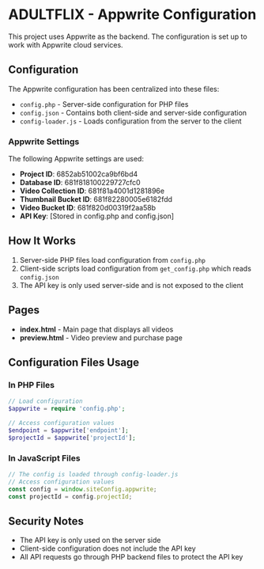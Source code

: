 # ADULTFLIX - Appwrite Configuration

This project uses Appwrite as the backend. The configuration is set up to work with Appwrite cloud services.

## Configuration

The Appwrite configuration has been centralized into these files:

- `config.php` - Server-side configuration for PHP files
- `config.json` - Contains both client-side and server-side configuration 
- `config-loader.js` - Loads configuration from the server to the client

### Appwrite Settings

The following Appwrite settings are used:

- **Project ID**: 6852ab51002ca9bf6bd4
- **Database ID**: 681f818100229727cfc0
- **Video Collection ID**: 681f81a4001d1281896e
- **Thumbnail Bucket ID**: 681f82280005e6182fdd
- **Video Bucket ID**: 681f820d00319f2aa58b
- **API Key**: [Stored in config.php and config.json]

## How It Works

1. Server-side PHP files load configuration from `config.php`
2. Client-side scripts load configuration from `get_config.php` which reads `config.json`
3. The API key is only used server-side and is not exposed to the client

## Pages

- **index.html** - Main page that displays all videos
- **preview.html** - Video preview and purchase page

## Configuration Files Usage

### In PHP Files
```php
// Load configuration
$appwrite = require 'config.php';

// Access configuration values
$endpoint = $appwrite['endpoint'];
$projectId = $appwrite['projectId'];
```

### In JavaScript Files
```javascript
// The config is loaded through config-loader.js
// Access configuration values
const config = window.siteConfig.appwrite;
const projectId = config.projectId;
```

## Security Notes

- The API key is only used on the server side
- Client-side configuration does not include the API key
- All API requests go through PHP backend files to protect the API key 